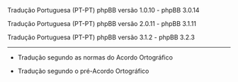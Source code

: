 Tradução Portuguesa (PT-PT) phpBB versão 1.0.10 - phpBB 3.0.14

Tradução Portuguesa (PT-PT) phpBB versão 2.0.11 - phpBB 3.1.11

Tradução Portuguesa (PT-PT) phpBB versão 3.1.2 - phpBB 3.2.3

------------
* Tradução segundo as normas do Acordo Ortográfico

* Tradução segundo o pré-Acordo Ortográfico

